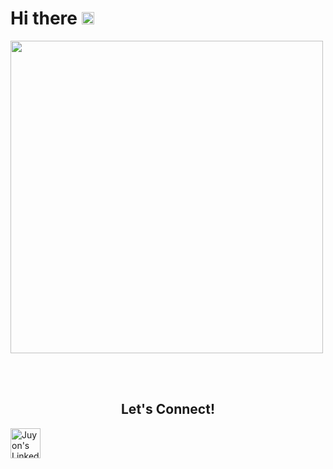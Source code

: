 

  <div>
    <h1>Hi there
    <img src="https://media.giphy.com/media/xEEzGpNOstpHkS9UaZ/giphy.gif" width="20px"> 
    </h1>
  </div>

  <div>
    <img align="center" src="https://github-readme-streak-stats.herokuapp.com/?user=mangoseeds&theme=github-light&show)"  width="500px"  />
    <!--<img align="center" src="https://github-readme-stats.vercel.app/api?username=mangoseeds&theme=vue&show4&show_icons=true&hide_title=true&text_color=ffbfd8"  width="500px" /> -->
  </div>

  <br><br>
  
  <div>
    <h2 align="center">Let's Connect!</h2> 
    <!--<img src="https://media.giphy.com/media/xEEzGpNOstpHkS9UaZ/giphy.gif" width="20px"> 
    <img src="https://media.giphy.com/media/mN0ooWAdWOV7Xhq2TY/giphy.gif" width="20px">  
     -->
    <a href="https://www.linkedin.com/in/juyon-bae/">
      <img alt="Juyon's LinkedIn" title="LinkedIn" height="48" width="48" src="https://cdn.simpleicons.org/linkedin"></a>
  </div>
  


